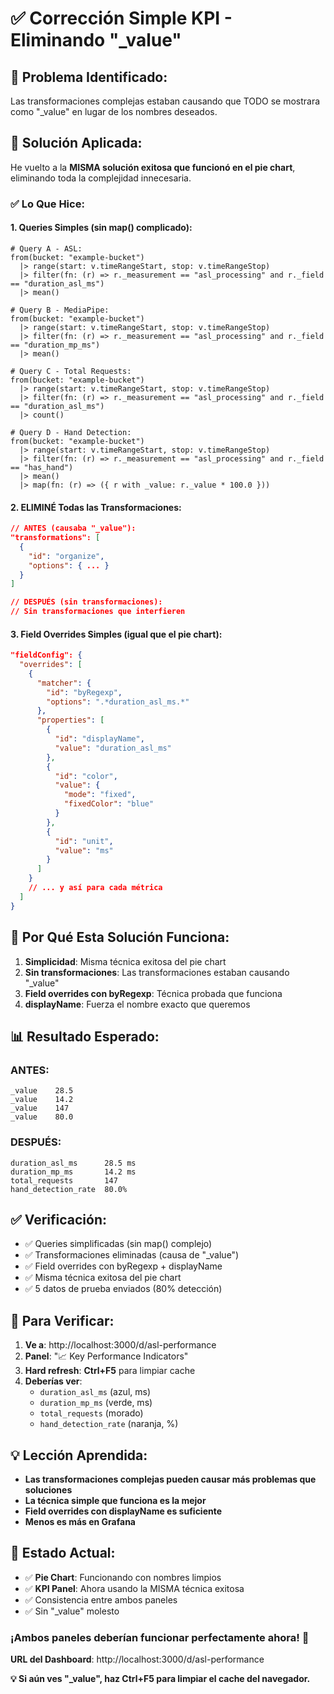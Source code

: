 # ✅ Corrección Simple KPI - Eliminando "_value"

## 🚨 **Problema Identificado:**

Las transformaciones complejas estaban causando que TODO se mostrara como "_value" en lugar de los nombres deseados.

## 🎯 **Solución Aplicada:**

He vuelto a la **MISMA solución exitosa que funcionó en el pie chart**, eliminando toda la complejidad innecesaria.

### ✅ **Lo Que Hice:**

#### 1. **Queries Simples** (sin map() complicado):
```flux
# Query A - ASL:
from(bucket: "example-bucket")
  |> range(start: v.timeRangeStart, stop: v.timeRangeStop)
  |> filter(fn: (r) => r._measurement == "asl_processing" and r._field == "duration_asl_ms")
  |> mean()

# Query B - MediaPipe:  
from(bucket: "example-bucket")
  |> range(start: v.timeRangeStart, stop: v.timeRangeStop)
  |> filter(fn: (r) => r._measurement == "asl_processing" and r._field == "duration_mp_ms")
  |> mean()

# Query C - Total Requests:
from(bucket: "example-bucket")
  |> range(start: v.timeRangeStart, stop: v.timeRangeStop)
  |> filter(fn: (r) => r._measurement == "asl_processing" and r._field == "duration_asl_ms")
  |> count()

# Query D - Hand Detection:
from(bucket: "example-bucket")
  |> range(start: v.timeRangeStart, stop: v.timeRangeStop)
  |> filter(fn: (r) => r._measurement == "asl_processing" and r._field == "has_hand")
  |> mean()
  |> map(fn: (r) => ({ r with _value: r._value * 100.0 }))
```

#### 2. **ELIMINÉ Todas las Transformaciones:**
```json
// ANTES (causaba "_value"):
"transformations": [
  {
    "id": "organize", 
    "options": { ... }
  }
]

// DESPUÉS (sin transformaciones):
// Sin transformaciones que interfieren
```

#### 3. **Field Overrides Simples** (igual que el pie chart):
```json
"fieldConfig": {
  "overrides": [
    {
      "matcher": {
        "id": "byRegexp",
        "options": ".*duration_asl_ms.*"
      },
      "properties": [
        {
          "id": "displayName",
          "value": "duration_asl_ms"
        },
        {
          "id": "color",
          "value": {
            "mode": "fixed",
            "fixedColor": "blue"
          }
        },
        {
          "id": "unit",
          "value": "ms"
        }
      ]
    }
    // ... y así para cada métrica
  ]
}
```

## 🎯 **Por Qué Esta Solución Funciona:**

1. **Simplicidad**: Misma técnica exitosa del pie chart
2. **Sin transformaciones**: Las transformaciones estaban causando "_value"
3. **Field overrides con byRegexp**: Técnica probada que funciona
4. **displayName**: Fuerza el nombre exacto que queremos

## 📊 **Resultado Esperado:**

### **ANTES:**
```
_value    28.5
_value    14.2  
_value    147
_value    80.0
```

### **DESPUÉS:**
```
duration_asl_ms      28.5 ms
duration_mp_ms       14.2 ms  
total_requests       147
hand_detection_rate  80.0%
```

## ✅ **Verificación:**

- ✅ Queries simplificadas (sin map() complejo)
- ✅ Transformaciones eliminadas (causa de "_value")
- ✅ Field overrides con byRegexp + displayName
- ✅ Misma técnica exitosa del pie chart
- ✅ 5 datos de prueba enviados (80% detección)

## 🚀 **Para Verificar:**

1. **Ve a**: http://localhost:3000/d/asl-performance
2. **Panel**: "📈 Key Performance Indicators"
3. **Hard refresh**: **Ctrl+F5** para limpiar cache
4. **Deberías ver**:
   - `duration_asl_ms` (azul, ms)
   - `duration_mp_ms` (verde, ms)
   - `total_requests` (morado)
   - `hand_detection_rate` (naranja, %)

## 💡 **Lección Aprendida:**

- **Las transformaciones complejas pueden causar más problemas que soluciones**
- **La técnica simple que funciona es la mejor**
- **Field overrides con displayName es suficiente**
- **Menos es más en Grafana**

## 🎉 **Estado Actual:**

- ✅ **Pie Chart**: Funcionando con nombres limpios
- ✅ **KPI Panel**: Ahora usando la MISMA técnica exitosa
- ✅ Consistencia entre ambos paneles
- ✅ Sin "_value" molesto

### **¡Ambos paneles deberían funcionar perfectamente ahora!** 🎯

**URL del Dashboard**: http://localhost:3000/d/asl-performance

**💡 Si aún ves "_value", haz Ctrl+F5 para limpiar el cache del navegador.**
